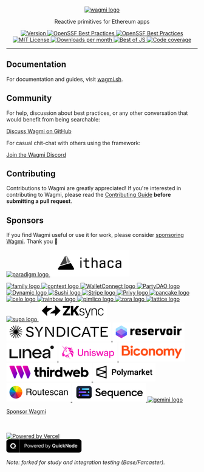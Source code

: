 <!-- > [!IMPORTANT] -->
<!-- > Wagmi is participating in Gitcoin Grants round 21. Consider <a href="https://explorer.gitcoin.co/#/round/42161/389/74">supporting the project</a>. Thank you. 🙏 -->

<br>

<p align="center">
  <a href="https://wagmi.sh">
    <picture>
      <source media="(prefers-color-scheme: dark)" srcset="https://raw.githubusercontent.com/wevm/wagmi/main/.github/logo-dark.svg">
      <img alt="wagmi logo" src="https://raw.githubusercontent.com/wevm/wagmi/main/.github/logo-light.svg" width="auto" height="60">
    </picture>
  </a>
</p>

<p align="center">
  Reactive primitives for Ethereum apps
<p>

<p align="center">
  <a href="https://www.npmjs.com/package/wagmi">
    <picture>
      <source media="(prefers-color-scheme: dark)" srcset="https://img.shields.io/npm/v/wagmi?colorA=21262d&colorB=21262d">
      <img src="https://img.shields.io/npm/v/wagmi?colorA=f6f8fa&colorB=f6f8fa" alt="Version">
    </picture>
  </a>
  <a href="https://scorecard.dev/viewer/?uri=github.com/ossf/scorecard">
    <picture>
      <source media="(prefers-color-scheme: dark)" srcset="https://img.shields.io/ossf-scorecard/github.com/wevm/wagmi?label=openssf+scorecard&style=flat&color=21262d&labelColor=21262d">
      <img src="https://img.shields.io/ossf-scorecard/github.com/wevm/wagmi?label=openssf+scorecard&style=flat&color=f6f8fa&labelColor=f6f8fa" alt="OpenSSF Best Practices">
    </picture>
  </a>
  <a href="https://www.bestpractices.dev/en/projects/11233">
    <picture>
      <source media="(prefers-color-scheme: dark)" srcset="https://img.shields.io/badge/openssf_best_practices-passing-21262d?labelColor=21262d">
      <img src="https://img.shields.io/badge/openssf_best_practices-passing-f6f8fa?labelColor=f6f8fa" alt="OpenSSF Best Practices">
    </picture>
  </a>
  <br />
  <a href="https://github.com/wevm/wagmi/blob/main/LICENSE">
    <picture>
      <source media="(prefers-color-scheme: dark)" srcset="https://img.shields.io/npm/l/wagmi?colorA=21262d&colorB=21262d">
      <img src="https://img.shields.io/npm/l/wagmi?colorA=f6f8fa&colorB=f6f8fa" alt="MIT License">
    </picture>
  </a>
  <a href="https://www.npmjs.com/package/wagmi">
    <picture>
      <source media="(prefers-color-scheme: dark)" srcset="https://img.shields.io/npm/dm/@wagmi/core?colorA=21262d&colorB=21262d">
      <img src="https://img.shields.io/npm/dm/@wagmi/core?colorA=f6f8fa&colorB=f6f8fa" alt="Downloads per month">
    </picture>
  </a>
  <a href="https://bestofjs.org/projects/wagmi">
    <picture>
      <source media="(prefers-color-scheme: dark)" srcset="https://img.shields.io/endpoint?colorA=21262d&colorB=21262d&url=https://bestofjs-serverless.now.sh/api/project-badge?fullName=wevm%2Fviem%26since=daily">
      <img src="https://img.shields.io/endpoint?colorA=f6f8fa&colorB=f6f8fa&url=https://bestofjs-serverless.now.sh/api/project-badge?fullName=wevm%2Fviem%26since=daily" alt="Best of JS">
    </picture>
  </a>
  <a href="https://app.codecov.io/gh/wevm/wagmi">
    <picture>
      <source media="(prefers-color-scheme: dark)" srcset="https://img.shields.io/codecov/c/github/wevm/wagmi?colorA=21262d&colorB=21262d">
      <img src="https://img.shields.io/codecov/c/github/wevm/wagmi?colorA=f6f8fa&colorB=f6f8fa" alt="Code coverage">
    </picture>
  </a>
</p>

---

## Documentation

For documentation and guides, visit [wagmi.sh](https://wagmi.sh).

## Community

For help, discussion about best practices, or any other conversation that would benefit from being searchable:

[Discuss Wagmi on GitHub](https://github.com/wevm/wagmi/discussions)

For casual chit-chat with others using the framework:

[Join the Wagmi Discord](https://discord.gg/SghfWBKexF)

## Contributing

Contributions to Wagmi are greatly appreciated! If you're interested in contributing to Wagmi, please read the [Contributing Guide](https://wagmi.sh/dev/contributing) **before submitting a pull request**.

## Sponsors

If you find Wagmi useful or use it for work, please consider [sponsoring Wagmi](https://github.com/sponsors/wevm?metadata_campaign=gh_readme_support). Thank you 🙏

<p>
  <a href="https://paradigm.xyz">
    <picture>
      <source media="(prefers-color-scheme: dark)" srcset="https://raw.githubusercontent.com/wevm/.github/main/content/sponsors/paradigm-dark.svg">
      <img alt="paradigm logo" src="https://raw.githubusercontent.com/wevm/.github/main/content/sponsors/paradigm-light.svg" width="auto" height="70">
    </picture>
  </a>
  <a href="https://ithaca.xyz">
    <picture>
      <source media="(prefers-color-scheme: dark)" srcset="https://raw.githubusercontent.com/wevm/.github/main/content/sponsors/ithaca-dark.svg">
      <img alt="ithaca logo" src="https://raw.githubusercontent.com/wevm/.github/main/content/sponsors/ithaca-light.svg" width="auto" height="70">
    </picture>
  </a>
</p>

<p>
  <a href="https://twitter.com/family">
    <picture>
      <source media="(prefers-color-scheme: dark)" srcset="https://raw.githubusercontent.com/wevm/.github/main/content/sponsors/family-dark.svg">
      <img alt="family logo" src="https://raw.githubusercontent.com/wevm/.github/main/content/sponsors/family-light.svg" width="auto" height="50">
    </picture>
  </a>
  <a href="https://twitter.com/context">
    <picture>
      <source media="(prefers-color-scheme: dark)" srcset="https://raw.githubusercontent.com/wevm/.github/main/content/sponsors/context-dark.svg">
      <img alt="context logo" src="https://raw.githubusercontent.com/wevm/.github/main/content/sponsors/context-light.svg" width="auto" height="50">
    </picture>
  </a>
  <a href="https://walletconnect.com">
    <picture>
      <source media="(prefers-color-scheme: dark)" srcset="https://raw.githubusercontent.com/wevm/.github/main/content/sponsors/walletconnect-dark.svg">
      <img alt="WalletConnect logo" src="https://raw.githubusercontent.com/wevm/.github/main/content/sponsors/walletconnect-light.svg" width="auto" height="50">
    </picture>
  </a>
  <a href="https://twitter.com/prtyDAO">
    <picture>
      <source media="(prefers-color-scheme: dark)" srcset="https://raw.githubusercontent.com/wevm/.github/main/content/sponsors/partydao-dark.svg">
      <img alt="PartyDAO logo" src="https://raw.githubusercontent.com/wevm/.github/main/content/sponsors/partydao-light.svg" width="auto" height="50">
    </picture>
  </a>
  <a href="https://dynamic.xyz">
    <picture>
      <source media="(prefers-color-scheme: dark)" srcset="https://raw.githubusercontent.com/wevm/.github/main/content/sponsors/dynamic-dark.svg">
      <img alt="Dynamic logo" src="https://raw.githubusercontent.com/wevm/.github/main/content/sponsors/dynamic-light.svg" width="auto" height="50">
    </picture>
  </a>
  <a href="https://sushi.com">
    <picture>
      <source media="(prefers-color-scheme: dark)" srcset="https://raw.githubusercontent.com/wevm/.github/main/content/sponsors/sushi-dark.svg">
      <img alt="Sushi logo" src="https://raw.githubusercontent.com/wevm/.github/main/content/sponsors/sushi-light.svg" width="auto" height="50">
    </picture>
  </a>
  <a href="https://stripe.com">
    <picture>
      <source media="(prefers-color-scheme: dark)" srcset="https://raw.githubusercontent.com/wevm/.github/main/content/sponsors/stripe-dark.svg">
      <img alt="Stripe logo" src="https://raw.githubusercontent.com/wevm/.github/main/content/sponsors/stripe-light.svg" width="auto" height="50">
    </picture>
  </a>
  <a href="https://www.privy.io">
    <picture>
      <source media="(prefers-color-scheme: dark)" srcset="https://raw.githubusercontent.com/wevm/.github/main/content/sponsors/privy-dark.svg">
      <img alt="Privy logo" src="https://raw.githubusercontent.com/wevm/.github/main/content/sponsors/privy-light.svg" width="auto" height="50">
    </picture>
  </a>
  <a href="https://pancakeswap.finance/">
    <picture>
      <source media="(prefers-color-scheme: dark)" srcset="https://raw.githubusercontent.com/wevm/.github/main/content/sponsors/pancake-dark.svg">
      <img alt="pancake logo" src="https://raw.githubusercontent.com/wevm/.github/main/content/sponsors/pancake-light.svg" width="auto" height="50">
    </picture>
  </a>
  <a href="https://celo.org">
    <picture>
      <source media="(prefers-color-scheme: dark)" srcset="https://raw.githubusercontent.com/wevm/.github/main/content/sponsors/celo-dark.svg">
      <img alt="celo logo" src="https://raw.githubusercontent.com/wevm/.github/main/content/sponsors/celo-light.svg" width="auto" height="50">
    </picture>
  </a>
  <a href="https://rainbow.me">
    <picture>
      <source media="(prefers-color-scheme: dark)" srcset="https://raw.githubusercontent.com/wevm/.github/main/content/sponsors/rainbow-dark.svg">
      <img alt="rainbow logo" src="https://raw.githubusercontent.com/wevm/.github/main/content/sponsors/rainbow-light.svg" width="auto" height="50">
    </picture>
  </a>
  <a href="https://pimlico.io">
    <picture>
      <source media="(prefers-color-scheme: dark)" srcset="https://raw.githubusercontent.com/wevm/.github/main/content/sponsors/pimlico-dark.svg">
      <img alt="pimlico logo" src="https://raw.githubusercontent.com/wevm/.github/main/content/sponsors/pimlico-light.svg" width="auto" height="50">
    </picture>
  </a>
  <a href="https://zora.co">
    <picture>
      <source media="(prefers-color-scheme: dark)" srcset="https://raw.githubusercontent.com/wevm/.github/main/content/sponsors/zora-dark.svg">
      <img alt="zora logo" src="https://raw.githubusercontent.com/wevm/.github/main/content/sponsors/zora-light.svg" width="auto" height="50">
    </picture>
  </a>
  <a href="https://lattice.xyz">
    <picture>
      <source media="(prefers-color-scheme: dark)" srcset="https://raw.githubusercontent.com/wevm/.github/main/content/sponsors/lattice-dark.svg">
      <img alt="lattice logo" src="https://raw.githubusercontent.com/wevm/.github/main/content/sponsors/lattice-light.svg" width="auto" height="50">
    </picture>
  </a>
  <a href="https://twitter.com/supafinance">
    <picture>
      <source media="(prefers-color-scheme: dark)" srcset="https://raw.githubusercontent.com/wevm/.github/main/content/sponsors/supa-dark.svg">
      <img alt="supa logo" src="https://raw.githubusercontent.com/wevm/.github/main/content/sponsors/supa-light.svg" width="auto" height="50">
    </picture>
  </a>
  <a href="https://zksync.io">
    <picture>
      <source media="(prefers-color-scheme: dark)" srcset="https://raw.githubusercontent.com/wevm/.github/main/content/sponsors/zksync-dark.svg">
      <img alt="zksync logo" src="https://raw.githubusercontent.com/wevm/.github/main/content/sponsors/zksync-light.svg" width="auto" height="50">
    </picture>
  </a>
  <a href="https://syndicate.io">
    <picture>
      <source media="(prefers-color-scheme: dark)" srcset="https://raw.githubusercontent.com/wevm/.github/main/content/sponsors/syndicate-dark.svg">
      <img alt="syndicate logo" src="https://raw.githubusercontent.com/wevm/.github/main/content/sponsors/syndicate-light.svg" width="auto" height="50">
    </picture>
  </a>
  <a href="https://reservoir.tools">
    <picture>
      <source media="(prefers-color-scheme: dark)" srcset="https://raw.githubusercontent.com/wevm/.github/main/content/sponsors/reservoir-dark.svg">
      <img alt="reservoir logo" src="https://raw.githubusercontent.com/wevm/.github/main/content/sponsors/reservoir-light.svg" width="auto" height="50">
    </picture>
  </a>
  <a href="https://linea.build">
    <picture>
      <source media="(prefers-color-scheme: dark)" srcset="https://raw.githubusercontent.com/wevm/.github/main/content/sponsors/linea-dark.svg">
      <img alt="linea logo" src="https://raw.githubusercontent.com/wevm/.github/main/content/sponsors/linea-light.svg" width="auto" height="50">
    </picture>
  </a>
  <a href="https://uniswap.org">
    <picture>
      <source media="(prefers-color-scheme: dark)" srcset="https://raw.githubusercontent.com/wevm/.github/main/content/sponsors/uniswap-dark.svg">
      <img alt="uniswap logo" src="https://raw.githubusercontent.com/wevm/.github/main/content/sponsors/uniswap-light.svg" width="auto" height="50">
    </picture>
  </a>
  <a href="https://biconomy.io">
    <picture>
      <source media="(prefers-color-scheme: dark)" srcset="https://raw.githubusercontent.com/wevm/.github/b0276d897be98a4c94ad1d1c72ce99a1020eeb58/content/sponsors/biconomy-dark.svg">
      <img alt="biconomy logo" src="https://raw.githubusercontent.com/wevm/.github/main/content/sponsors/biconomy-light.svg" width="auto" height="50">
    </picture>
  </a>
  <a href="https://thirdweb.com">
    <picture>
      <source media="(prefers-color-scheme: dark)" srcset="https://raw.githubusercontent.com/wevm/.github/main/content/sponsors/thirdweb-dark.svg">
      <img alt="thirdweb logo" src="https://raw.githubusercontent.com/wevm/.github/main/content/sponsors/thirdweb-light.svg" width="auto" height="50">
    </picture>
  </a>
  <a href="https://polymarket.com">
    <picture>
      <source media="(prefers-color-scheme: dark)" srcset="https://raw.githubusercontent.com/wevm/.github/main/content/sponsors/polymarket-dark.svg">
      <img alt="polymarket logo" src="https://raw.githubusercontent.com/wevm/.github/main/content/sponsors/polymarket-light.svg" width="auto" height="50">
    </picture>
  </a>
  <a href="https://routescan.io">
    <picture>
      <source media="(prefers-color-scheme: dark)" srcset="https://raw.githubusercontent.com/wevm/.github/main/content/sponsors/routescan-dark.svg">
      <img alt="routescan logo" src="https://raw.githubusercontent.com/wevm/.github/main/content/sponsors/routescan-light.svg" width="auto" height="50">
    </picture>
  </a>
  <a href="https://sequence.xyz">
    <picture>
      <source media="(prefers-color-scheme: dark)" srcset="https://raw.githubusercontent.com/wevm/.github/main/content/sponsors/sequence-dark.svg">
      <img alt="sequence logo" src="https://raw.githubusercontent.com/wevm/.github/main/content/sponsors/sequence-light.svg" width="auto" height="50">
    </picture>
  </a>
  <a href="https://gemini.com">
    <picture>
      <source media="(prefers-color-scheme: dark)" srcset="https://raw.githubusercontent.com/wevm/.github/main/content/sponsors/gemini-dark.svg">
      <img alt="gemini logo" src="https://raw.githubusercontent.com/wevm/.github/main/content/sponsors/gemini-light.svg" width="auto" height="50">
    </picture>
  </a>
</p>

[Sponsor Wagmi](https://github.com/sponsors/wevm?metadata_campaign=gh_readme_support_bottom)

<br />
<br />

<a href="https://vercel.com/?utm_source=wevm&utm_campaign=oss">
  <img src="https://www.datocms-assets.com/31049/1618983297-powered-by-vercel.svg" alt="Powered by Vercel" height="35">
</a>
<br />
<a href="https://quicknode.com/?utm_source=wevm&utm_campaign=oss">
  <img src="https://raw.githubusercontent.com/wevm/.github/refs/heads/main/content/quicknode-badge.svg" alt="Powered by QuickNode" height="35">
</a>

_Note: forked for study and integration testing (Base/Farcaster)._
